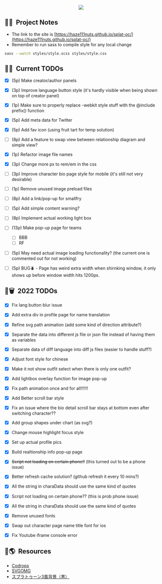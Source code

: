 
<p align="center">
  <img src="https://haze111nuts.github.io/splat-oc/assets/img/banner.png"/>
</p>

## 🦑📝&nbsp; Project Notes
- The link to the site is [https://haze111nuts.github.io/splat-oc/](https://haze111nuts.github.io/splat-oc/)
- Remember to run sass to compile style for any local change
```bash
sass --watch styles/style.scss styles/style.css
```
## 🦑📅&nbsp; Current TODOs

- [x] (5p) Make creator/author panels
- [x] (3p) Improve language button style (it's hardly visible when being shown on top of creator panel)
- [x] (1p) Make sure to properly replace -webkit style stuff with the @include prefix() function
- [x] (5p) Add meta data for Twitter 
- [x] (5p) Add fav icon (using fruit tart for temp solution)
- [ ] (8p) Add a feature to swap view between relationship diagram and simple view?
- [x] (1p) Refactor image file names
- [x] (3p) Change more px to rem/em in the css
- [ ] (3p) Improve character bio page style for mobile (it's still not very desirable)
- [ ] (1p) Remove unused image preload files
- [ ] (8p) Add a link/pop-up for smallfry
- [ ] (5p) Add simple content warning?
- [ ] (8p) Implement actual working light box
- [ ] (13p) Make pop-up page for teams
  - [ ] BBB
  - [ ] RF
- [ ] (5p) May need actual image loading functionality? (the current one is commented out for not working)
- [ ] (5p) BUG🪲 - Page has weird extra width when shirnking window, it only shows up before window width hits 1200px.


## 🦑🗑️&nbsp; 2022 TODOs

- [x] Fix lang button blur issue
- [x] Add extra div in profile page for name translation
- [x] Refine svg path animation (add some kind of direction attribute?)
- [x] Separate the data into different js file or json file instead of having them as variables
- [x] Separate data of diff language into diff js files (easier to handle stuff?)
- [x] Adjust font style for chinese
- [x] Make it not show outfit select when there is only one outfit?
- [x] Add lightbox overlay function for image pop-up
- [x] Fix path animation once and for all!!!!!!
- [x] Add Better scroll bar style
- [x] Fix an issue where the bio detail scroll bar stays at bottom even after switching character??
- [x] Add group shapes under chart (as svg?)
- [x] Change mouse highlight focus style
- [x] Set up actual profile pics
- [x] Build realtionship info pop-up page
- [x] ~~Script not loading on certain phone!!~~ (this turned out to be a phone issue)
- [x] Better refresh cache solution? (github refresh it every 10 mins?)
- [x] All the string in charaData should use the same kind of quotes
- [x] Script not loading on certain phone?? (this is prob phone issue)
- [x] All the string in charaData should use the same kind of quotes
- [x] Remove unused fonts
- [x] Swap out character page name title font for ios
- [x] Fix Youtube iframe console error


## 🦑🌎&nbsp; Resources
- [Codrops](https://tympanus.net/codrops/)
- [SVGOMG](https://jakearchibald.github.io/svgomg/)
- [スプラトゥーン3風背景（黒）](https://commons.nicovideo.jp/material/nc283273)
